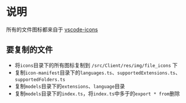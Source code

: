 # 说明

所有的文件图标都来自于 [vscode-icons](https://github.com/vscode-icons/vscode-icons)

## 要复制的文件
* 将`icons`目录下的所有图标复制到 `/src/Client/res/img/file_icons` 下
* 复制`icon-manifest`目录下的`languages.ts`、`supportedExtensions.ts`、`supportedFolders.ts`
* 复制`models`目录下的`extensions`、`language`目录
* 复制`models`目录下的`index.ts`，将`index.ts`中多于的`export * from`删除